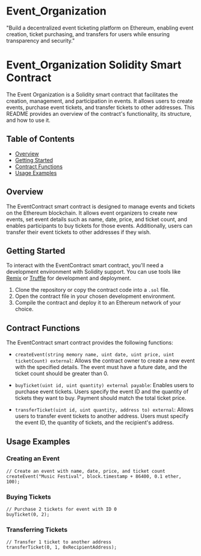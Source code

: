 # Event_Organization
"Build a decentralized event ticketing platform on Ethereum, enabling event creation, ticket purchasing, and transfers for users while ensuring transparency and security."



# Event_Organization Solidity Smart Contract

The Event Organization is a Solidity smart contract that facilitates the creation, management, and participation in events. It allows users to create events, purchase event tickets, and transfer tickets to other addresses. This README provides an overview of the contract's functionality, its structure, and how to use it.


## Table of Contents

- [Overview](#overview)
- [Getting Started](#getting-started)
- [Contract Functions](#contract-functions)
- [Usage Examples](#usage-examples)


## Overview

The EventContract smart contract is designed to manage events and tickets on the Ethereum blockchain. It allows event organizers to create new events, set event details such as name, date, price, and ticket count, and enables participants to buy tickets for those events. Additionally, users can transfer their event tickets to other addresses if they wish.


## Getting Started

To interact with the EventContract smart contract, you'll need a development environment with Solidity support. You can use tools like [Remix](https://remix.ethereum.org/) or [Truffle](https://www.trufflesuite.com/truffle) for development and deployment.

1. Clone the repository or copy the contract code into a `.sol` file.
2. Open the contract file in your chosen development environment.
3. Compile the contract and deploy it to an Ethereum network of your choice.

## Contract Functions

The EventContract smart contract provides the following functions:

- `createEvent(string memory name, uint date, uint price, uint ticketCount) external`: Allows the contract owner to create a new event with the specified details. The event must have a future date, and the ticket count should be greater than 0.

- `buyTicket(uint id, uint quantity) external payable`: Enables users to purchase event tickets. Users specify the event ID and the quantity of tickets they want to buy. Payment should match the total ticket price.

- `transferTicket(uint id, uint quantity, address to) external`: Allows users to transfer event tickets to another address. Users must specify the event ID, the quantity of tickets, and the recipient's address.

## Usage Examples

### Creating an Event

```solidity
// Create an event with name, date, price, and ticket count
createEvent("Music Festival", block.timestamp + 86400, 0.1 ether, 100);
```

### Buying Tickets

```solidity
// Purchase 2 tickets for event with ID 0
buyTicket(0, 2);
```

### Transferring Tickets

```solidity
// Transfer 1 ticket to another address
transferTicket(0, 1, 0xRecipientAddress);
```



